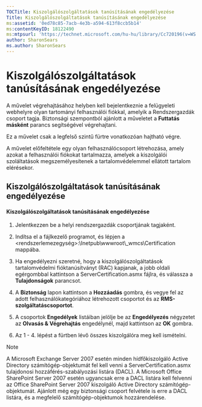 ```yaml
---
TOCTitle: Kiszolgálószolgáltatások tanúsításának engedélyezése
Title: Kiszolgálószolgáltatások tanúsításának engedélyezése
ms:assetid: '0ed78c85-7acb-4e3b-a594-613f8ccb5b14'
ms:contentKeyID: 18122490
ms:mtpsurl: 'https://technet.microsoft.com/hu-hu/library/Cc720196(v=WS.10)'
author: SharonSears
ms.author: SharonSears
---
```


Kiszolgálószolgáltatások tanúsításának engedélyezése
====================================================

A művelet végrehajtásához helyben kell bejelentkeznie a felügyeleti webhelyre olyan tartományi felhasználói fiókkal, amelyik a Rendszergazdák csoport tagja. Biztonsági szempontból ajánlott a műveletet a **Futtatás másként** parancs segítségével végrehajtani.

Ez a művelet csak a legfelső szintű fürtre vonatkozóan hajtható végre.

A művelet előfeltétele egy olyan felhasználócsoport létrehozása, amely azokat a felhasználói fiókokat tartalmazza, amelyek a kiszolgálói szoláltatások megszemélyesítenek a tartalomvédelemmel ellátott tartalom elérésekor.

Kiszolgálószolgáltatások tanúsításának engedélyezése
----------------------------------------------------

#### Kiszolgálószolgáltatások tanúsításának engedélyezése

1.  Jelentkezzen be a helyi rendszergazdák csoportjának tagjaként.

2.  Indítsa el a fájlkezelő programot, és lépjen a &lt;rendszerlemezegység&gt;:\\Inetpub\\wwwroot\\\_wmcs\\Certification mappába.

3.  Ha engedélyezni szeretné, hogy a kiszolgálószolgáltatások tartalomvédelmi fióktanúsítványt (RAC) kapjanak, a jobb oldali egérgombbal kattintson a ServerCertification.asmx fájlra, és válassza a **Tulajdonságok** parancsot.

4.  A **Biztonság** lapon kattintson a **Hozzáadás** gombra, és vegye fel az adott felhasználókategóriához létrehozott csoportot és az **RMS-szolgáltatáscsoportot**.

5.  A csoportok **Engedélyek** listáiban jelölje be az **Engedélyezés** négyzetet az **Olvasás & Végrehajtás** engedélynél, majd kattintson az **OK** gombra.

6.  Az 1 - 4. lépést a fürtben lévő összes kiszolgálóra meg kell ismételni.

> [!NOTE]  
> A Microsoft Exchange Server 2007 esetén minden hídfőkiszolgáló Active Directory számítógép-objektumát fel kell venni a ServerCertification.asmx tulajdonosi hozzáférés-szabályozási listára (DACL). A Microsoft Office SharePoint Server 2007 esetén ugyancsak erre a DACL listára kell felvenni az Office SharePoint Server 2007 kiszolgáló Active Directory számítógép-objektumát. Ajánlott még egy biztonsági csoport felvétele is erre a DACL listára, és a megfelelő számítógép-objektumok hozzárendelése. 
